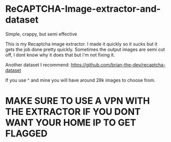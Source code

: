 # ReCAPTCHA-Image-extractor-and-dataset
Simple, crappy, but semi effective

This is my Recaptcha image extractor. I made it quickly so it sucks but it gets the job done pretty quickly. Sometimes the output images are semi cut off, I dont know why it does that but i'm not fixing it.

Another dataset I recommend:
https://github.com/brian-the-dev/recaptcha-dataset


If you use ^ and mine you will have around 28k images to choose from. 

# MAKE SURE TO USE A VPN WITH THE EXTRACTOR IF YOU DONT WANT YOUR HOME IP TO GET FLAGGED
